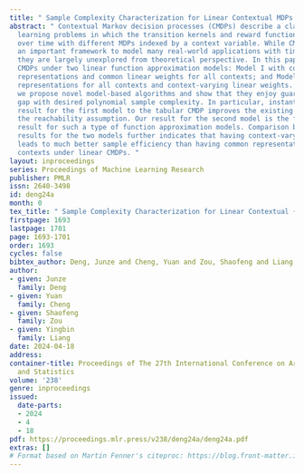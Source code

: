 ```yaml
---
title: " Sample Complexity Characterization for Linear Contextual MDPs "
abstract: " Contextual Markov decision processes (CMDPs) describe a class of reinforcement
  learning problems in which the transition kernels and reward functions can change
  over time with different MDPs indexed by a context variable. While CMDPs serve as
  an important framework to model many real-world applications with time-varying environments,
  they are largely unexplored from theoretical perspective. In this paper, we study
  CMDPs under two linear function approximation models: Model I with context-varying
  representations and common linear weights for all contexts; and Model II with common
  representations for all contexts and context-varying linear weights. For both models,
  we propose novel model-based algorithms and show that they enjoy guaranteed $\\epsilon$-suboptimality
  gap with desired polynomial sample complexity. In particular, instantiating our
  result for the first model to the tabular CMDP improves the existing result by removing
  the reachability assumption. Our result for the second model is the first-known
  result for such a type of function approximation models. Comparison between our
  results for the two models further indicates that having context-varying features
  leads to much better sample efficiency than having common representations for all
  contexts under linear CMDPs. "
layout: inproceedings
series: Proceedings of Machine Learning Research
publisher: PMLR
issn: 2640-3498
id: deng24a
month: 0
tex_title: " Sample Complexity Characterization for Linear Contextual {MDP}s "
firstpage: 1693
lastpage: 1701
page: 1693-1701
order: 1693
cycles: false
bibtex_author: Deng, Junze and Cheng, Yuan and Zou, Shaofeng and Liang, Yingbin
author:
- given: Junze
  family: Deng
- given: Yuan
  family: Cheng
- given: Shaofeng
  family: Zou
- given: Yingbin
  family: Liang
date: 2024-04-18
address:
container-title: Proceedings of The 27th International Conference on Artificial Intelligence
  and Statistics
volume: '238'
genre: inproceedings
issued:
  date-parts:
  - 2024
  - 4
  - 18
pdf: https://proceedings.mlr.press/v238/deng24a/deng24a.pdf
extras: []
# Format based on Martin Fenner's citeproc: https://blog.front-matter.io/posts/citeproc-yaml-for-bibliographies/
---
```

